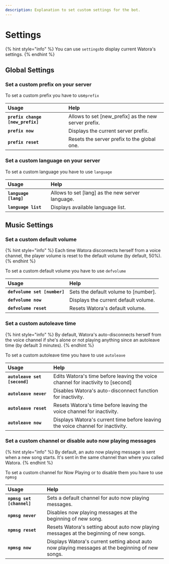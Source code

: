 ```yaml
---
description: Explanation to set custom settings for the bot.
---
```


# Settings

{% hint style="info" %}
You can use `settings`to display current Watora's settings.
{% endhint %}

## Global Settings

### Set a custom prefix on your server

To set a custom prefix you have to use`prefix`

| Usage | Help |
| :--- | :--- |
| **`prefix change [new_prefix]`** | Allows to set \[new\_prefix\] as the new server prefix. |
| **`prefix now`** | Displays the current server prefix. |
| **`prefix reset`** | Resets the server prefix to the global one. |

### Set a custom language on your server

To set a custom language you have to use `language`

| Usage | Help |
| :--- | :--- |
| **`language [lang]`** | Allows to set \[lang\] as the new server language. |
| **`language list`** | Displays available language list. |

## Music Settings

### Set a custom default volume

{% hint style="info" %}
Each time Watora disconnects herself from a voice channel, the player volume is reset to the default volume \(by default, 50%\).
{% endhint %}

To set a custom default volume you have to use `defvolume`

| Usage | Help |
| :--- | :--- |
| **`defvolume set [number]`** | Sets the default volume to \[number\]. |
| **`defvolume now`** | Displays the current default volume. |
| **`defvolume reset`** | Resets Watora's default volume. |

### Set a custom autoleave time

{% hint style="info" %}
By default, Watora's auto-disconnects herself from the voice channel if she's alone or not playing anything since an autoleave time \(by default 3 minutes\).
{% endhint %}

To set a custom autoleave time you have to use `autoleave`

| Usage | Help |
| :--- | :--- |
| **`autoleave set [second]`** | Edits Watora's time before leaving the voice channel for inactivity to \[second\] |
| **`autoleave never`** | Disables Watora's auto-disconnect function for inactivity. |
| **`autoleave reset`** | Resets Watora's time before leaving the voice channel for inactivity. |
| **`autoleave now`** | Displays Watora's current time before leaving the voice channel for inactivity. |

### Set a custom channel or disable auto now playing messages

{% hint style="info" %}
By default, an auto now playing message is sent when a new song starts. It's sent in the same channel than where you called Watora.
{% endhint %}

To set a custom channel for Now Playing or to disable them you have to use `npmsg`

| Usage | Help |
| :--- | :--- |
| **`npmsg set [channel]`** | Sets a default channel for auto now playing messages. |
| **`npmsg never`** | Disables now playing messages at the beginning of new song. |
| **`npmsg reset`** | Resets Watora's setting about auto now playing messages at the beginning of new songs. |
| **`npmsg now`** | Displays Watora's current setting about auto now playing messages at the beginning of new songs. |




